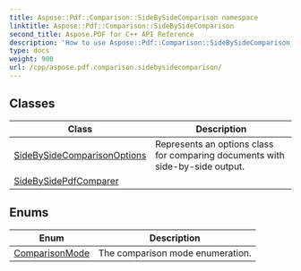 ```yaml
---
title: Aspose::Pdf::Comparison::SideBySideComparison namespace
linktitle: Aspose::Pdf::Comparison::SideBySideComparison
second_title: Aspose.PDF for C++ API Reference
description: 'How to use Aspose::Pdf::Comparison::SideBySideComparison namespace in C++.'
type: docs
weight: 900
url: /cpp/aspose.pdf.comparison.sidebysidecomparison/
---
```




## Classes

| Class | Description |
| --- | --- |
| [SideBySideComparisonOptions](./sidebysidecomparisonoptions/) | Represents an options class for comparing documents with side-by-side output. |
| [SideBySidePdfComparer](./sidebysidepdfcomparer/) |  |
## Enums

| Enum | Description |
| --- | --- |
| [ComparisonMode](./comparisonmode/) | The comparison mode enumeration. |
